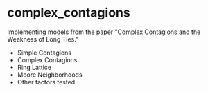 # complex_contagions
Implementing models from the paper "Complex Contagions and the Weakness of Long Ties."

* Simple Contagions
* Complex Contagions
* Ring Lattice
* Moore Neighborhoods
* Other factors tested
